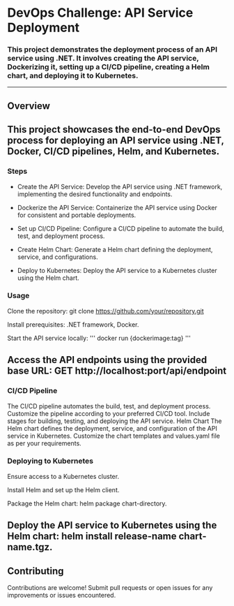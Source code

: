 # DevOps Challenge: API Service Deployment
### This project demonstrates the deployment process of an API service using .NET. It involves creating the API service, Dockerizing it, setting up a CI/CD pipeline, creating a Helm chart, and deploying it to Kubernetes.

--------------------------
## Overview
This project showcases the end-to-end DevOps process for deploying an API service using .NET, Docker, CI/CD pipelines, Helm, and Kubernetes.
--------------------------
### Steps
- Create the API Service: Develop the API service using .NET framework, implementing the desired functionality and endpoints.

- Dockerize the API Service: Containerize the API service using Docker for consistent and portable deployments.

- Set up CI/CD Pipeline: Configure a CI/CD pipeline to automate the build, test, and deployment process.

- Create Helm Chart: Generate a Helm chart defining the deployment, service, and configurations.

- Deploy to Kubernetes: Deploy the API service to a Kubernetes cluster using the Helm chart.

### Usage
Clone the repository: git clone https://github.com/your/repository.git

Install prerequisites: .NET framework, Docker.

Start the API service locally: 
'''
docker run {dockerimage:tag}
'''

Access the API endpoints using the provided base URL: GET http://localhost:port/api/endpoint
---

### CI/CD Pipeline
The CI/CD pipeline automates the build, test, and deployment process.
Customize the pipeline according to your preferred CI/CD tool.
Include stages for building, testing, and deploying the API service.
Helm Chart
The Helm chart defines the deployment, service, and configuration of the API service in Kubernetes.
Customize the chart templates and values.yaml file as per your requirements.


### Deploying to Kubernetes
Ensure access to a Kubernetes cluster.

Install Helm and set up the Helm client.

Package the Helm chart: helm package chart-directory.

Deploy the API service to Kubernetes using the Helm chart: helm install release-name chart-name.tgz.
-------

## Contributing
Contributions are welcome! Submit pull requests or open issues for any improvements or issues encountered.
